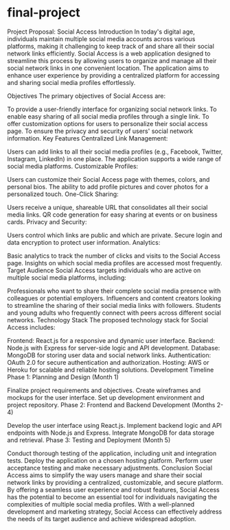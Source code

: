 # final-project
Project Proposal: Social Access
Introduction
In today's digital age, individuals maintain multiple social media accounts across various platforms, making it challenging to keep track of and share all their social network links efficiently. Social Access is a web application designed to streamline this process by allowing users to organize and manage all their social network links in one convenient location. The application aims to enhance user experience by providing a centralized platform for accessing and sharing social media profiles effortlessly.

Objectives
The primary objectives of Social Access are:

To provide a user-friendly interface for organizing social network links.
To enable easy sharing of all social media profiles through a single link.
To offer customization options for users to personalize their social access page.
To ensure the privacy and security of users' social network information.
Key Features
Centralized Link Management:

Users can add links to all their social media profiles (e.g., Facebook, Twitter, Instagram, LinkedIn) in one place.
The application supports a wide range of social media platforms.
Customizable Profiles:

Users can customize their Social Access page with themes, colors, and personal bios.
The ability to add profile pictures and cover photos for a personalized touch.
One-Click Sharing:

Users receive a unique, shareable URL that consolidates all their social media links.
QR code generation for easy sharing at events or on business cards.
Privacy and Security:

Users control which links are public and which are private.
Secure login and data encryption to protect user information.
Analytics:

Basic analytics to track the number of clicks and visits to the Social Access page.
Insights on which social media profiles are accessed most frequently.
Target Audience
Social Access targets individuals who are active on multiple social media platforms, including:

Professionals who want to share their complete social media presence with colleagues or potential employers.
Influencers and content creators looking to streamline the sharing of their social media links with followers.
Students and young adults who frequently connect with peers across different social networks.
Technology Stack
The proposed technology stack for Social Access includes:

Frontend: React.js for a responsive and dynamic user interface.
Backend: Node.js with Express for server-side logic and API development.
Database: MongoDB for storing user data and social network links.
Authentication: OAuth 2.0 for secure authentication and authorization.
Hosting: AWS or Heroku for scalable and reliable hosting solutions.
Development Timeline
Phase 1: Planning and Design (Month 1)

Finalize project requirements and objectives.
Create wireframes and mockups for the user interface.
Set up development environment and project repository.
Phase 2: Frontend and Backend Development (Months 2-4)

Develop the user interface using React.js.
Implement backend logic and API endpoints with Node.js and Express.
Integrate MongoDB for data storage and retrieval.
Phase 3: Testing and Deployment (Month 5)

Conduct thorough testing of the application, including unit and integration tests.
Deploy the application on a chosen hosting platform.
Perform user acceptance testing and make necessary adjustments.
Conclusion
Social Access aims to simplify the way users manage and share their social network links by providing a centralized, customizable, and secure platform. By offering a seamless user experience and robust features, Social Access has the potential to become an essential tool for individuals navigating the complexities of multiple social media profiles. With a well-planned development and marketing strategy, Social Access can effectively address the needs of its target audience and achieve widespread adoption.
